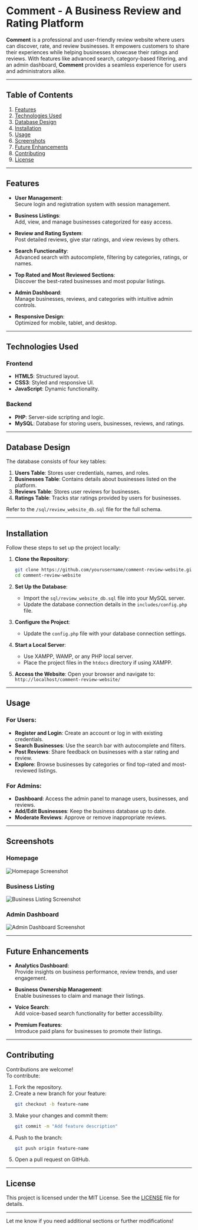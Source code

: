 # **Comment - A Business Review and Rating Platform**

**Comment** is a professional and user-friendly review website where users can discover, rate, and review businesses. It empowers customers to share their experiences while helping businesses showcase their ratings and reviews. With features like advanced search, category-based filtering, and an admin dashboard, **Comment** provides a seamless experience for users and administrators alike.

---

## **Table of Contents**

1. [Features](#features)  
2. [Technologies Used](#technologies-used)  
3. [Database Design](#database-design)  
4. [Installation](#installation)  
5. [Usage](#usage)  
6. [Screenshots](#screenshots)  
7. [Future Enhancements](#future-enhancements)  
8. [Contributing](#contributing)  
9. [License](#license)

---

## **Features**

- **User Management**:  
  Secure login and registration system with session management.  

- **Business Listings**:  
  Add, view, and manage businesses categorized for easy access.  

- **Review and Rating System**:  
  Post detailed reviews, give star ratings, and view reviews by others.  

- **Search Functionality**:  
  Advanced search with autocomplete, filtering by categories, ratings, or names.  

- **Top Rated and Most Reviewed Sections**:  
  Discover the best-rated businesses and most popular listings.  

- **Admin Dashboard**:  
  Manage businesses, reviews, and categories with intuitive admin controls.  

- **Responsive Design**:  
  Optimized for mobile, tablet, and desktop.  

---

## **Technologies Used**

### **Frontend**
- **HTML5**: Structured layout.  
- **CSS3**: Styled and responsive UI.  
- **JavaScript**: Dynamic functionality.  

### **Backend**
- **PHP**: Server-side scripting and logic.  
- **MySQL**: Database for storing users, businesses, reviews, and ratings.  

---

## **Database Design**

The database consists of four key tables:
1. **Users Table**: Stores user credentials, names, and roles.  
2. **Businesses Table**: Contains details about businesses listed on the platform.  
3. **Reviews Table**: Stores user reviews for businesses.  
4. **Ratings Table**: Tracks star ratings provided by users for businesses.  

Refer to the `/sql/review_website_db.sql` file for the full schema.

---

## **Installation**

Follow these steps to set up the project locally:

1. **Clone the Repository**:
   ```bash
   git clone https://github.com/yourusername/comment-review-website.git
   cd comment-review-website
   ```

2. **Set Up the Database**:
   - Import the `sql/review_website_db.sql` file into your MySQL server.  
   - Update the database connection details in the `includes/config.php` file.

3. **Configure the Project**:
   - Update the `config.php` file with your database connection settings.

4. **Start a Local Server**:
   - Use XAMPP, WAMP, or any PHP local server.
   - Place the project files in the `htdocs` directory if using XAMPP.

5. **Access the Website**:
   Open your browser and navigate to:  
   `http://localhost/comment-review-website/`

---

## **Usage**

### For Users:
- **Register and Login**: Create an account or log in with existing credentials.  
- **Search Businesses**: Use the search bar with autocomplete and filters.  
- **Post Reviews**: Share feedback on businesses with a star rating and review.  
- **Explore**: Browse businesses by categories or find top-rated and most-reviewed listings.  

### For Admins:
- **Dashboard**: Access the admin panel to manage users, businesses, and reviews.  
- **Add/Edit Businesses**: Keep the business database up to date.  
- **Moderate Reviews**: Approve or remove inappropriate reviews.  

---

## **Screenshots**

### Homepage  
![Homepage Screenshot](https://via.placeholder.com/800x400.png?text=Homepage)

### Business Listing  
![Business Listing Screenshot](https://via.placeholder.com/800x400.png?text=Business+Listing)

### Admin Dashboard  
![Admin Dashboard Screenshot](https://via.placeholder.com/800x400.png?text=Admin+Dashboard)

---

## **Future Enhancements**

- **Analytics Dashboard**:  
  Provide insights on business performance, review trends, and user engagement.  

- **Business Ownership Management**:  
  Enable businesses to claim and manage their listings.  

- **Voice Search**:  
  Add voice-based search functionality for better accessibility.  

- **Premium Features**:  
  Introduce paid plans for businesses to promote their listings.  

---

## **Contributing**

Contributions are welcome!  
To contribute:  

1. Fork the repository.  
2. Create a new branch for your feature:  
   ```bash
   git checkout -b feature-name
   ```  
3. Make your changes and commit them:  
   ```bash
   git commit -m "Add feature description"
   ```  
4. Push to the branch:  
   ```bash
   git push origin feature-name
   ```  
5. Open a pull request on GitHub.

---

## **License**

This project is licensed under the MIT License. See the [LICENSE](LICENSE) file for details.

---

Let me know if you need additional sections or further modifications!
